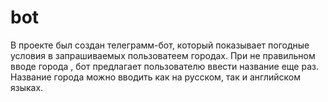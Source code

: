# bot
В проекте был создан телеграмм-бот,
который показывает погодные условия в запрашиваемых
пользоватеем городах.
При не правильном вводе города , бот предлагает пользователю 
ввести название еще раз.
Название города можно вводить как на русском, так и английском языках.
